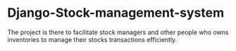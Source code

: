 # Django-Stock-management-system
The project is there to facilitate stock managers and other people who owns inventories to manage their stocks transactions efficiently.
